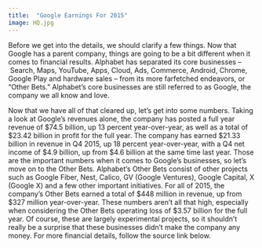 ```yaml
---
title:  "Google Earnings For 2015"
image: HQ.jpg
---
```

Before we get into the details, we should clarify a few things. Now that Google has a parent company, things are going to be a bit different when it comes to financial results. Alphabet has separated its core businesses –&nbsp;Search, Maps, YouTube, Apps, Cloud, Ads, Commerce, Android, Chrome, Google Play and hardware sales – from its more farfetched endeavors, or “Other Bets.” Alphabet’s core businesses are still referred to as Google, the company we all know and love.

Now that we have all of that cleared up, let’s get into some numbers. Taking a look at Google’s revenues alone,&nbsp;the company has posted a full year revenue of $74.5 billion, up 13 percent year-over-year, as well as a total of $23.42 billion in profit for the full year. The company&nbsp;has earned $21.33 billion in revenue in Q4 2015, up 18 percent year-over-year, with a Q4 net income of $4.9 billion, up from $4.6 billion at the same time last year. Those are the important numbers when it comes to Google’s businesses, so let’s move on to the Other Bets.
Alphabet’s Other Bets consist of other projects such as Google Fiber, Nest, Calico, GV (Google Ventures), Google Capital, X (Google X) and a few other important initiatives. For all of 2015, the company’s Other Bets earned a total of $448 million in revenue, up from $327 million year-over-year. These numbers aren’t all that high, especially when considering the Other Bets operating loss of $3.57 billion&nbsp;for the full year. Of course, these are largely experimental projects, so it shouldn’t really be a surprise that these businesses didn’t make the company any money.
For more financial details, follow the source link below.